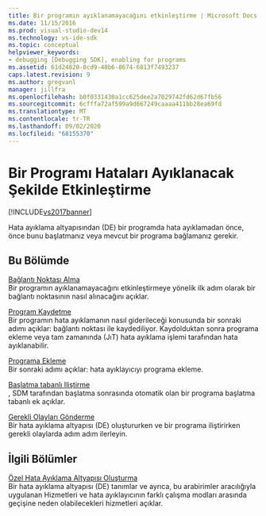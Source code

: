 ```yaml
---
title: Bir programın ayıklanamayacağını etkinleştirme | Microsoft Docs
ms.date: 11/15/2016
ms.prod: visual-studio-dev14
ms.technology: vs-ide-sdk
ms.topic: conceptual
helpviewer_keywords:
- debugging [Debugging SDK], enabling for programs
ms.assetid: 61d24820-0cd9-48b6-8674-6813f7493237
caps.latest.revision: 9
ms.author: gregvanl
manager: jillfra
ms.openlocfilehash: b0f0331430a1cc625dee2a7029742fd62d67fb56
ms.sourcegitcommit: 6cfffa72af599a9d667249caaaa411bb28ea69fd
ms.translationtype: MT
ms.contentlocale: tr-TR
ms.lasthandoff: 09/02/2020
ms.locfileid: "68155370"
---
```

# <a name="enabling-a-program-to-be-debugged"></a>Bir Programı Hataları Ayıklanacak Şekilde Etkinleştirme
[!INCLUDE[vs2017banner](../../includes/vs2017banner.md)]

Hata ayıklama altyapısından (DE) bir programda hata ayıklamadan önce, önce bunu başlatmanız veya mevcut bir programa bağlamanız gerekir.  
  
## <a name="in-this-section"></a>Bu Bölümde  
 [Bağlantı Noktası Alma](../../extensibility/debugger/getting-a-port.md)  
 Bir programın ayıklanamayacağını etkinleştirmeye yönelik ilk adım olarak bir bağlantı noktasının nasıl alınacağını açıklar.  
  
 [Program Kaydetme](../../extensibility/debugger/registering-the-program.md)  
 Bir programın hata ayıklamanın nasıl giderileceği konusunda bir sonraki adımı açıklar: bağlantı noktası ile kaydediliyor. Kaydolduktan sonra programa ekleme veya tam zamanında (JıT) hata ayıklama işlemi tarafından hata ayıklanabilir.  
  
 [Programa Ekleme](../../extensibility/debugger/attaching-to-the-program.md)  
 Bir sonraki adımı açıklar: hata ayıklayıcıyı programa ekleme.  
  
 [Başlatma tabanlı Iliştirme](../../extensibility/debugger/launch-based-attachment.md)  
 , SDM tarafından başlatma sonrasında otomatik olan bir programa başlatma tabanlı ek açıklar.  
  
 [Gerekli Olayları Gönderme](../../extensibility/debugger/sending-the-required-events.md)  
 Bir hata ayıklama altyapısı (DE) oluştururken ve bir programa iliştirirken gerekli olaylarda adım adım ilerleyin.  
  
## <a name="related-sections"></a>İlgili Bölümler  
 [Özel Hata Ayıklama Altyapısı Oluşturma](../../extensibility/debugger/creating-a-custom-debug-engine.md)  
 Bir hata ayıklama altyapısı (DE) tanımlar ve ayrıca, bu arabirimler aracılığıyla uygulanan Hizmetleri ve hata ayıklayıcının farklı çalışma modları arasında geçişine neden olabilecekleri hizmetleri açıklar.
